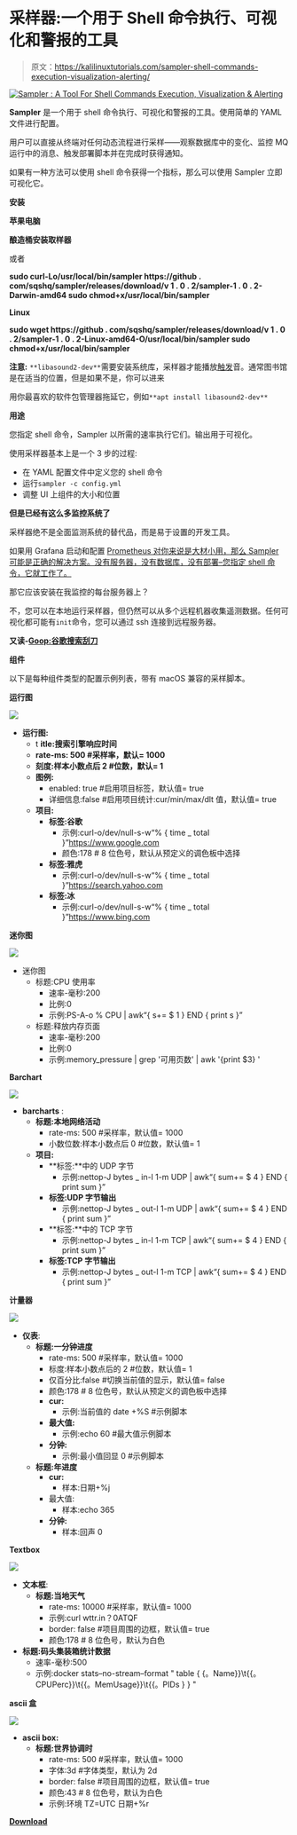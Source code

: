# 采样器:一个用于 Shell 命令执行、可视化和警报的工具

> 原文：<https://kalilinuxtutorials.com/sampler-shell-commands-execution-visualization-alerting/>

[![Sampler : A Tool For Shell Commands Execution, Visualization & Alerting](img/6b9f5dde00db52af44ac794623ade063.png "Sampler : A Tool For Shell Commands Execution, Visualization & Alerting")](https://1.bp.blogspot.com/-lKJKpqe85y4/XVVYr9-WHRI/AAAAAAAAB9M/-h245-Fg-nYbZqvO0RV0tlfhxQ8sqvEawCLcBGAs/s1600/Sampler.gif)

**Sampler** 是一个用于 shell 命令执行、可视化和警报的工具。使用简单的 YAML 文件进行配置。

用户可以直接从终端对任何动态流程进行采样——观察数据库中的变化、监控 MQ 运行中的消息、触发部署脚本并在完成时获得通知。

如果有一种方法可以使用 shell 命令获得一个指标，那么可以使用 Sampler 立即可视化它。

**安装**

**苹果电脑**

**酿造桶安装取样器**

或者

**sudo curl-Lo/usr/local/bin/sampler https://github . com/sqshq/sampler/releases/download/v 1 . 0 . 2/sampler-1 . 0 . 2-Darwin-amd64
sudo chmod+x/usr/local/bin/sampler**

**Linux**

**sudo wget https://github . com/sqshq/sampler/releases/download/v 1 . 0 . 2/sampler-1 . 0 . 2-Linux-amd64-O/usr/local/bin/sampler
sudo chmod+x/usr/local/bin/sampler**

**注意:** `**libasound2-dev**`需要安装系统库，采样器才能播放[触发](https://github.com/sqshq/sampler#triggers)音。通常图书馆是在适当的位置，但是如果不是，你可以进来

用你最喜欢的软件包管理器拖延它，例如`**apt install libasound2-dev**`

**用途**

您指定 shell 命令，Sampler 以所需的速率执行它们。输出用于可视化。

使用采样器基本上是一个 3 步的过程:

*   在 YAML 配置文件中定义您的 shell 命令
*   运行`sampler -c config.yml`
*   调整 UI 上组件的大小和位置

**但是已经有这么多监控系统了**

采样器绝不是全面监测系统的替代品，而是易于设置的开发工具。

如果用 Grafana 启动和配置 [Prometheus 对你来说是大材小用，那么 Sampler 可能是正确的解决方案。没有服务器，没有数据库，没有部署–您指定 shell 命令，它就工作了。](https://prometheus.io)

那它应该安装在我监控的每台服务器上？

不，您可以在本地运行采样器，但仍然可以从多个远程机器收集遥测数据。任何可视化都可能有`init`命令，您可以通过 ssh 连接到远程服务器。

**又读-[Goop:谷歌搜索刮刀](https://kalilinuxtutorials.com/goop-google-search-scraper/)**

**组件**

以下是每种组件类型的配置示例列表，带有 macOS 兼容的采样脚本。

**运行图**

![](img/d08dd79601e25b83a8f435608a1a4fbe.png)

*   **运行图:**
    *   t **itle:搜索引擎响应时间**
    *   **rate-ms: 500 #采样率，默认= 1000**
    *   **刻度:样本小数点后 2 #位数，默认= 1**
    *   **图例:**
        *   enabled: true #启用项目标签，默认值= true
        *   详细信息:false #启用项目统计:cur/min/max/dlt 值，默认值= true
    *   **项目:**
        *   **标签:谷歌**
            *   示例:curl-o/dev/null-s-w“% { time _ total }”https://www.google.com
            *   颜色:178 # 8 位色号，默认从预定义的调色板中选择
        *   **标签:雅虎**
            *   示例:curl-o/dev/null-s-w“% { time _ total }”https://search.yahoo.com
        *   **标签:冰**
            *   示例:curl-o/dev/null-s-w“% { time _ total }”https://www.bing.com

**迷你图**

![](img/68ab2ad5355c28119cde34ebef46373c.png)

*   迷你图
    *   标题:CPU 使用率
        *   速率-毫秒:200
        *   比例:0
        *   示例:PS-A-o % CPU | awk“{ s+= $ 1 } END { print s }”
    *   标题:释放内存页面
        *   速率-毫秒:200
        *   比例:0
        *   示例:memory_pressure | grep '可用页数' | awk '{print $3} '

**Barchart**

![](img/0110b687e98e3ed823500269430efe0f.png)

*   **barcharts** :
    *   **标题:本地网络活动**
        *   rate-ms: 500 #采样率，默认值= 1000
        *   小数位数:样本小数点后 0 #位数，默认值= 1
    *   **项目:**
        *   **标签:**中的 UDP 字节
            *   示例:nettop-J bytes _ in-l 1-m UDP | awk“{ sum+= $ 4 } END { print sum }”
        *   **标签:UDP 字节输出**
            *   示例:nettop-J bytes _ out-l 1-m UDP | awk“{ sum+= $ 4 } END { print sum }”
        *   **标签:**中的 TCP 字节
            *   示例:nettop-J bytes _ in-l 1-m TCP | awk“{ sum+= $ 4 } END { print sum }”
        *   **标签:TCP 字节输出**
            *   示例:nettop-J bytes _ out-l 1-m TCP | awk“{ sum+= $ 4 } END { print sum }”

**计量器**

![](img/162565d90fa8c9bdee1848491c88613b.png)

*   **仪表**:
    *   **标题:一分钟进度**
        *   rate-ms: 500 #采样率，默认值= 1000
        *   标度:样本小数点后的 2 #位数，默认值= 1
        *   仅百分比:false #切换当前值的显示，默认值= false
        *   颜色:178 # 8 位色号，默认从预定义的调色板中选择
        *   **cur:**
            *   示例:当前值的 date +%S #示例脚本
        *   **最大值:**
            *   示例:echo 60 #最大值示例脚本
        *   **分钟:**
            *   示例:最小值回显 0 #示例脚本
    *   **标题:年进度**
        *   **cur:**
            *   样本:日期+%j
        *   最大值:
            *   样本:echo 365
        *   **分钟:**
            *   样本:回声 0

**Textbox**

![](img/1df63dd9cdd51a93f8efa8f186602d62.png)

*   **文本框**:
    *   **标题:当地天气**
        *   rate-ms: 10000 #采样率，默认值= 1000
        *   示例:curl wttr.in？0ATQF
        *   border: false #项目周围的边框，默认值= true
        *   颜色:178 # 8 位色号，默认为白色
*   **标题:码头集装箱统计数据**
    *   速率-毫秒:500
    *   示例:docker stats–no-stream–format " table { {。Name}}\t{{。CPUPerc}}\t{{。MemUsage}}\t{{。PIDs } } "

**ascii 盒**

![](img/4bfb94ab062fd7c70c8a44146ebbb567.png)

*   **ascii box:**
    *   **标题:世界协调时**
        *   rate-ms: 500 #采样率，默认值= 1000
        *   字体:3d #字体类型，默认为 2d
        *   border: false #项目周围的边框，默认值= true
        *   颜色:43 # 8 位色号，默认为白色
        *   示例:环境 TZ=UTC 日期+%r

[**Download**](https://github.com/sqshq/sampler)